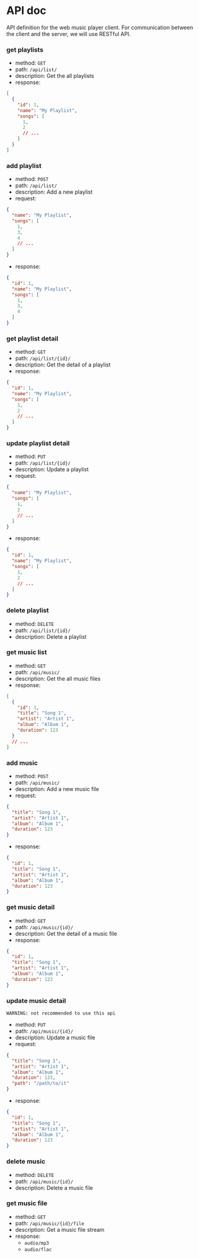 # API doc

API definition for the web music player client. For communication between the
client and the server, we will use RESTful API.

### get playlists

- method: `GET`
- path: `/api/list/`
- description: Get the all playlists
- response:

```json
[
  {
    "id": 1,
    "name": "My Playlist",
    "songs": [
      1,
      2
      // ...
    ]
  }
]
```

### add playlist

- method: `POST`
- path: `/api/list/`
- description: Add a new playlist
- request:

```json
{
  "name": "My Playlist",
  "songs": [
    1,
    3,
    4
    // ...
  ]
}
```

- response:

```json
{
  "id": 1,
  "name": "My Playlist",
  "songs": [
    1,
    3,
    4
  ]
}
```

### get playlist detail

- method: `GET`
- path: `/api/list/{id}/`
- description: Get the detail of a playlist
- response:

```json
{
  "id": 1,
  "name": "My Playlist",
  "songs": [
    1,
    2
    // ...
  ]
}
```

### update playlist detail

- method: `PUT`
- path: `/api/list/{id}/`
- description: Update a playlist
- request:

```json
{
  "name": "My Playlist",
  "songs": [
    1,
    2
    // ...
  ]
}
```

- response:

```json
{
  "id": 1,
  "name": "My Playlist",
  "songs": [
    1,
    2
    // ...
  ]
}
```

### delete playlist

- method: `DELETE`
- path: `/api/list/{id}/`
- description: Delete a playlist

### get music list

- method: `GET`
- path: `/api/music/`
- description: Get the all music files
- response:

```json
[
  {
    "id": 1,
    "title": "Song 1",
    "artist": "Artist 1",
    "album": "Album 1",
    "duration": 123
  }
  // ...
]
```

### add music

- method: `POST`
- path: `/api/music/`
- description: Add a new music file
- request:

```json
{
  "title": "Song 1",
  "artist": "Artist 1",
  "album": "Album 1",
  "duration": 123
}
```

- response:

```json
{
  "id": 1,
  "title": "Song 1",
  "artist": "Artist 1",
  "album": "Album 1",
  "duration": 123
}
```

### get music detail

- method: `GET`
- path: `/api/music/{id}/`
- description: Get the detail of a music file
- response:

```json
{
  "id": 1,
  "title": "Song 1",
  "artist": "Artist 1",
  "album": "Album 1",
  "duration": 123
}
```

### update music detail

`WARNING: not recommended to use this api`

- method: `PUT`
- path: `/api/music/{id}/`
- description: Update a music file
- request:

```json
{
  "title": "Song 1",
  "artist": "Artist 1",
  "album": "Album 1",
  "duration": 123,
  "path": "/path/to/it"
}
```

- response:

```json
{
  "id": 1,
  "title": "Song 1",
  "artist": "Artist 1",
  "album": "Album 1",
  "duration": 123
}
```

### delete music

- method: `DELETE`
- path: `/api/music/{id}/`
- description: Delete a music file

### get music file

- method: `GET`
- path: `/api/music/{id}/file`
- description: Get a music file stream
- response:
  - `audio/mp3`
  - `audio/flac`

